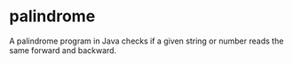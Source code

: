 # palindrome
A palindrome program in Java checks if a given string or number reads the same forward and backward.
